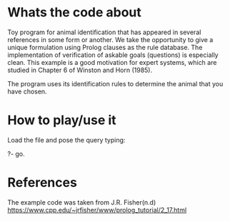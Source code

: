 # Whats the code about

Toy program for animal identification that has appeared in several references in some form or another. 
We take the opportunity to give a unique formulation using Prolog clauses as the rule database. 
The implementation of verification of askable goals (questions) is especially clean. This example is a good 
motivation for expert systems, which are studied in Chapter 6 of Winston and Horn (1985).

The program uses its identification rules to determine the animal that you have chosen.

# How to play/use it
Load the file and pose the query typing:

?- go. 

# References
The example code was taken from J.R. Fisher(n.d) https://www.cpp.edu/~jrfisher/www/prolog_tutorial/2_17.html


